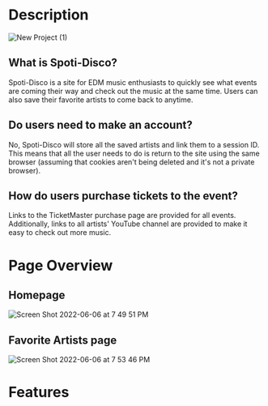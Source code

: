 # Description

![New Project (1)](https://user-images.githubusercontent.com/89487780/172257061-9a3b161e-92c2-46d9-8a8b-676f422d0dd0.png)

## What is Spoti-Disco?
Spoti-Disco is a site for EDM music enthusiasts to quickly see what events are coming their way and check out the music at the same time. Users can also save their favorite artists to come back to anytime.

## Do users need to make an account?
No, Spoti-Disco will store all the saved artists and link them to a session ID. This means that all the user needs to do is return to the site using the same browser (assuming that cookies aren't being deleted and it's not a private browser).

## How do users purchase tickets to the event?
Links to the TicketMaster purchase page are provided for all events. Additionally, links to all artists' YouTube channel are provided to make it easy to check out more music.

# Page Overview

## Homepage
![Screen Shot 2022-06-06 at 7 49 51 PM](https://user-images.githubusercontent.com/89487780/172272718-a9062bea-dbc5-408e-8200-bc00915a363e.png)

## Favorite Artists page
![Screen Shot 2022-06-06 at 7 53 46 PM](https://user-images.githubusercontent.com/89487780/172273082-54c27087-e257-42d8-bc86-7cce9d654dcd.png)

# Features
